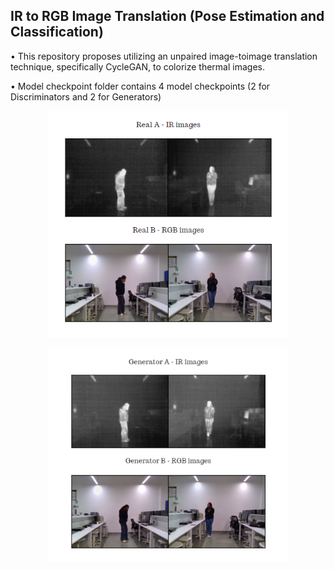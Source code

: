 ## IR to RGB Image Translation (Pose Estimation and Classification)

• This repository proposes utilizing an unpaired image-toimage translation technique, specifically CycleGAN, to colorize thermal images.

• Model checkpoint folder contains 4 model checkpoints (2 for Discriminators and 2 for Generators)



<p align="center"> <img src="result_images/Display_results_real.png" width="384"> </p> 
<p align="center"> <img src="result_images/Display_results_generated.png" width="384"> </p> 
